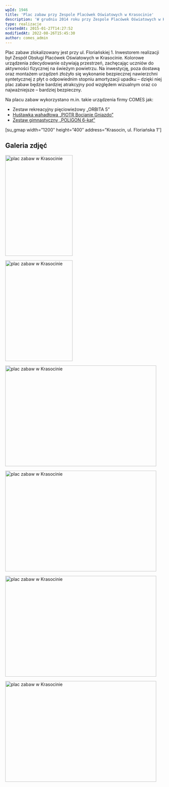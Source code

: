 ```yaml
---
wpId: 1946
title: 'Plac zabaw przy Zespole Placówek Oświatowych w Krasocinie'
description: 'W grudniu 2014 roku przy Zespole Placówek Oświatowych w Krasocinie Firma COMES zrealizowała projekt placu zabaw wyposażonego w nasze urządzenia zabawowo-rekreacyjne.'
type: realizacje
createdAt: 2015-01-27T14:27:52
modifiedAt: 2022-08-26T15:45:30
author: comes_admin
---
```



Plac zabaw zlokalizowany jest przy ul. Floriańskiej 1. Inwestorem realizacji był Zespół Obsługi Placówek Oświatowych w Krasocinie. Kolorowe urządzenia zdecydowanie ożywiają przestrzeń, zachęcając uczniów do aktywności fizycznej na świeżym powietrzu. Na inwestycję, poza dostawą oraz montażem urządzeń złożyło się wykonanie bezpiecznej nawierzchni syntetycznej z płyt o odpowiednim stopniu amortyzacji upadku – dzięki niej plac zabaw będzie bardziej atrakcyjny pod względem wizualnym oraz co najważniejsze – bardziej bezpieczny.

Na placu zabaw wykorzystano m.in. takie urządzenia firmy COMES jak:

*   Zestaw rekreacyjny pięciowieżowy „ORBITA 5”
*   [Huśtawka wahadłowa „PIOTR Bocianie Gniazdo”](https://comes.pl/p/hustawka-piotr-2-bocianie-gniazdo/)
*   [Zestaw gimnastyczny „POLIGON 6-kąt”](https://comes.pl/p/zestaw-gimnastyczny-poligon-szesciokat/)

\[su\_gmap width=”1200″ height=”400″ address=”Krasocin, ul. Floriańska 1″\]

## Galeria zdjęć

[<img loading="lazy" decoding="async" width="214" height="320" src="/images/realizacje/plac-zabaw-przy-zespole-placowek-oswiatowych-w-krasocinie/1-plac-zabaw-comes-w-krasocinie-214x320.jpg" alt="plac zabaw w Krasocinie" srcset="/images/realizacje/plac-zabaw-przy-zespole-placowek-oswiatowych-w-krasocinie/1-plac-zabaw-comes-w-krasocinie-214x320.jpg 214w, /images/realizacje/plac-zabaw-przy-zespole-placowek-oswiatowych-w-krasocinie/1-plac-zabaw-comes-w-krasocinie-220x330.jpg 220w, /images/realizacje/plac-zabaw-przy-zespole-placowek-oswiatowych-w-krasocinie/1-plac-zabaw-comes-w-krasocinie-481x720.jpg 481w, /images/realizacje/plac-zabaw-przy-zespole-placowek-oswiatowych-w-krasocinie/1-plac-zabaw-comes-w-krasocinie-154x230.jpg 154w, /images/realizacje/plac-zabaw-przy-zespole-placowek-oswiatowych-w-krasocinie/1-plac-zabaw-comes-w-krasocinie-107x160.jpg 107w, /images/realizacje/plac-zabaw-przy-zespole-placowek-oswiatowych-w-krasocinie/1-plac-zabaw-comes-w-krasocinie.jpg 534w" sizes="(max-width: 214px) 100vw, 214px" />](https://comes.pl/realizacje/plac-zabaw-przy-zespole-placowek-oswiatowych-w-krasocinie/1-plac-zabaw-comes-w-krasocinie/)

[<img loading="lazy" decoding="async" width="214" height="320" src="/images/realizacje/plac-zabaw-przy-zespole-placowek-oswiatowych-w-krasocinie/2-plac-zabaw-dla-dzieci-krasocin-214x320.jpg" alt="plac zabaw w Krasocinie" srcset="/images/realizacje/plac-zabaw-przy-zespole-placowek-oswiatowych-w-krasocinie/2-plac-zabaw-dla-dzieci-krasocin-214x320.jpg 214w, /images/realizacje/plac-zabaw-przy-zespole-placowek-oswiatowych-w-krasocinie/2-plac-zabaw-dla-dzieci-krasocin-220x330.jpg 220w, /images/realizacje/plac-zabaw-przy-zespole-placowek-oswiatowych-w-krasocinie/2-plac-zabaw-dla-dzieci-krasocin-481x720.jpg 481w, /images/realizacje/plac-zabaw-przy-zespole-placowek-oswiatowych-w-krasocinie/2-plac-zabaw-dla-dzieci-krasocin-154x230.jpg 154w, /images/realizacje/plac-zabaw-przy-zespole-placowek-oswiatowych-w-krasocinie/2-plac-zabaw-dla-dzieci-krasocin-107x160.jpg 107w, /images/realizacje/plac-zabaw-przy-zespole-placowek-oswiatowych-w-krasocinie/2-plac-zabaw-dla-dzieci-krasocin.jpg 534w" sizes="(max-width: 214px) 100vw, 214px" />](https://comes.pl/realizacje/plac-zabaw-przy-zespole-placowek-oswiatowych-w-krasocinie/2-plac-zabaw-dla-dzieci-krasocin/)

[<img loading="lazy" decoding="async" width="480" height="320" src="/images/realizacje/plac-zabaw-przy-zespole-placowek-oswiatowych-w-krasocinie/3-plac-zabaw-w-krasocinie-przy-zespole-szkol-oswiatowych-480x320.jpg" alt="plac zabaw w Krasocinie" srcset="/images/realizacje/plac-zabaw-przy-zespole-placowek-oswiatowych-w-krasocinie/3-plac-zabaw-w-krasocinie-przy-zespole-szkol-oswiatowych-480x320.jpg 480w, /images/realizacje/plac-zabaw-przy-zespole-placowek-oswiatowych-w-krasocinie/3-plac-zabaw-w-krasocinie-przy-zespole-szkol-oswiatowych-220x147.jpg 220w, /images/realizacje/plac-zabaw-przy-zespole-placowek-oswiatowych-w-krasocinie/3-plac-zabaw-w-krasocinie-przy-zespole-szkol-oswiatowych-650x434.jpg 650w, /images/realizacje/plac-zabaw-przy-zespole-placowek-oswiatowych-w-krasocinie/3-plac-zabaw-w-krasocinie-przy-zespole-szkol-oswiatowych-768x513.jpg 768w, /images/realizacje/plac-zabaw-przy-zespole-placowek-oswiatowych-w-krasocinie/3-plac-zabaw-w-krasocinie-przy-zespole-szkol-oswiatowych-230x154.jpg 230w, /images/realizacje/plac-zabaw-przy-zespole-placowek-oswiatowych-w-krasocinie/3-plac-zabaw-w-krasocinie-przy-zespole-szkol-oswiatowych-240x160.jpg 240w, /images/realizacje/plac-zabaw-przy-zespole-placowek-oswiatowych-w-krasocinie/3-plac-zabaw-w-krasocinie-przy-zespole-szkol-oswiatowych.jpg 800w" sizes="(max-width: 480px) 100vw, 480px" />](https://comes.pl/realizacje/plac-zabaw-przy-zespole-placowek-oswiatowych-w-krasocinie/3-plac-zabaw-w-krasocinie-przy-zespole-szkol-oswiatowych/)

[<img loading="lazy" decoding="async" width="480" height="320" src="/images/realizacje/plac-zabaw-przy-zespole-placowek-oswiatowych-w-krasocinie/4-plac-zabaw-krasocin-ulica-florianska-480x320.jpg" alt="plac zabaw w Krasocinie" srcset="/images/realizacje/plac-zabaw-przy-zespole-placowek-oswiatowych-w-krasocinie/4-plac-zabaw-krasocin-ulica-florianska-480x320.jpg 480w, /images/realizacje/plac-zabaw-przy-zespole-placowek-oswiatowych-w-krasocinie/4-plac-zabaw-krasocin-ulica-florianska-220x147.jpg 220w, /images/realizacje/plac-zabaw-przy-zespole-placowek-oswiatowych-w-krasocinie/4-plac-zabaw-krasocin-ulica-florianska-650x434.jpg 650w, /images/realizacje/plac-zabaw-przy-zespole-placowek-oswiatowych-w-krasocinie/4-plac-zabaw-krasocin-ulica-florianska-768x513.jpg 768w, /images/realizacje/plac-zabaw-przy-zespole-placowek-oswiatowych-w-krasocinie/4-plac-zabaw-krasocin-ulica-florianska-230x154.jpg 230w, /images/realizacje/plac-zabaw-przy-zespole-placowek-oswiatowych-w-krasocinie/4-plac-zabaw-krasocin-ulica-florianska-240x160.jpg 240w, /images/realizacje/plac-zabaw-przy-zespole-placowek-oswiatowych-w-krasocinie/4-plac-zabaw-krasocin-ulica-florianska.jpg 800w" sizes="(max-width: 480px) 100vw, 480px" />](https://comes.pl/realizacje/plac-zabaw-przy-zespole-placowek-oswiatowych-w-krasocinie/4-plac-zabaw-krasocin-ulica-florianska/)

[<img loading="lazy" decoding="async" width="480" height="320" src="/images/realizacje/plac-zabaw-przy-zespole-placowek-oswiatowych-w-krasocinie/5-bezpieczny-plac-zabaw-krasocin-480x320.jpg" alt="plac zabaw w Krasocinie" srcset="/images/realizacje/plac-zabaw-przy-zespole-placowek-oswiatowych-w-krasocinie/5-bezpieczny-plac-zabaw-krasocin-480x320.jpg 480w, /images/realizacje/plac-zabaw-przy-zespole-placowek-oswiatowych-w-krasocinie/5-bezpieczny-plac-zabaw-krasocin-220x147.jpg 220w, /images/realizacje/plac-zabaw-przy-zespole-placowek-oswiatowych-w-krasocinie/5-bezpieczny-plac-zabaw-krasocin-650x434.jpg 650w, /images/realizacje/plac-zabaw-przy-zespole-placowek-oswiatowych-w-krasocinie/5-bezpieczny-plac-zabaw-krasocin-768x513.jpg 768w, /images/realizacje/plac-zabaw-przy-zespole-placowek-oswiatowych-w-krasocinie/5-bezpieczny-plac-zabaw-krasocin-230x154.jpg 230w, /images/realizacje/plac-zabaw-przy-zespole-placowek-oswiatowych-w-krasocinie/5-bezpieczny-plac-zabaw-krasocin-240x160.jpg 240w, /images/realizacje/plac-zabaw-przy-zespole-placowek-oswiatowych-w-krasocinie/5-bezpieczny-plac-zabaw-krasocin.jpg 800w" sizes="(max-width: 480px) 100vw, 480px" />](https://comes.pl/realizacje/plac-zabaw-przy-zespole-placowek-oswiatowych-w-krasocinie/5-bezpieczny-plac-zabaw-krasocin/)

[<img loading="lazy" decoding="async" width="480" height="320" src="/images/realizacje/plac-zabaw-przy-zespole-placowek-oswiatowych-w-krasocinie/6-krasocin-plac-zabaw-dla-dzieci-480x320.jpg" alt="plac zabaw w Krasocinie" srcset="/images/realizacje/plac-zabaw-przy-zespole-placowek-oswiatowych-w-krasocinie/6-krasocin-plac-zabaw-dla-dzieci-480x320.jpg 480w, /images/realizacje/plac-zabaw-przy-zespole-placowek-oswiatowych-w-krasocinie/6-krasocin-plac-zabaw-dla-dzieci-220x147.jpg 220w, /images/realizacje/plac-zabaw-przy-zespole-placowek-oswiatowych-w-krasocinie/6-krasocin-plac-zabaw-dla-dzieci-650x434.jpg 650w, /images/realizacje/plac-zabaw-przy-zespole-placowek-oswiatowych-w-krasocinie/6-krasocin-plac-zabaw-dla-dzieci-768x513.jpg 768w, /images/realizacje/plac-zabaw-przy-zespole-placowek-oswiatowych-w-krasocinie/6-krasocin-plac-zabaw-dla-dzieci-230x154.jpg 230w, /images/realizacje/plac-zabaw-przy-zespole-placowek-oswiatowych-w-krasocinie/6-krasocin-plac-zabaw-dla-dzieci-240x160.jpg 240w, /images/realizacje/plac-zabaw-przy-zespole-placowek-oswiatowych-w-krasocinie/6-krasocin-plac-zabaw-dla-dzieci.jpg 800w" sizes="(max-width: 480px) 100vw, 480px" />](https://comes.pl/realizacje/plac-zabaw-przy-zespole-placowek-oswiatowych-w-krasocinie/6-krasocin-plac-zabaw-dla-dzieci/)